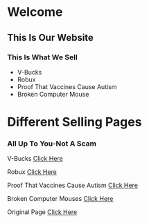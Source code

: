 <html>
<head>
  <h1>Welcome</h1>
  <meta charset="utf-8"/>
  <link rel="stylesheet" type="text/css" href="main.css">
</head>
<body>
  <div class="container">
    <div class="nav">
      <h2>This Is Our Website</h2>
      <h3>This Is What We Sell</h3>
      <ul>
        <li>V-Bucks</li>
        <li>Robux</li>
        <li>Proof That Vaccines Cause Autism</li>
        <li>Broken Computer Mouse</li>
      </ul>
    </div>
    <div class="main">
      <h1>Different Selling Pages</h1>
      <h3>All Up To You-Not A Scam</h3>
      <p>V-Bucks <a href="https://linson132.github.io/Page-2/">Click Here</a> </p>
      <p>Robux <a href="https://linson132.github.io/roBucks-Store/">Click Here</a> </P>
    <p>Proof That Vaccines Cause Autism <a href="https://linson132.github.io/Proof-That-Vaccines-Cause-Autism/">Click Here</a> </p>
    <p>Broken Computer Mouses <a href="">Click Here</a> </p>
    <p>Original Page <a href="https://linson132.github.io/Random-Store/">Click Here</a> </p>
     
      
  
  </div>


